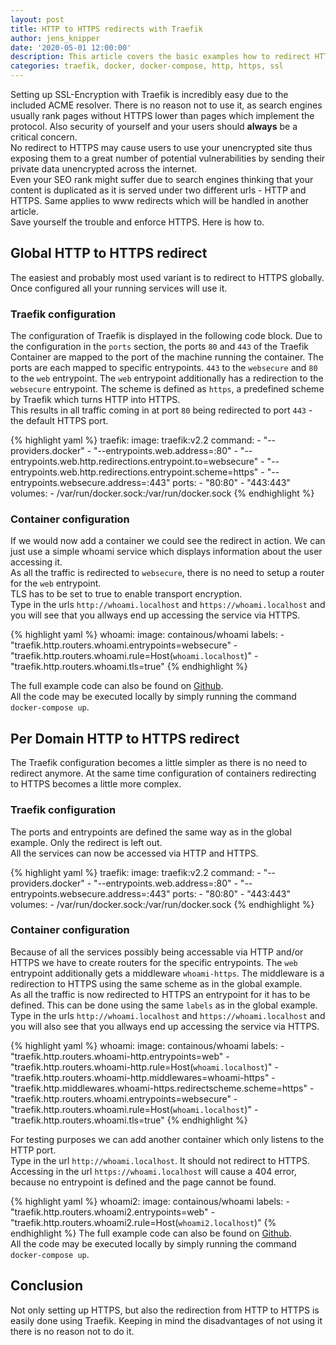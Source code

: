 ```yaml
---
layout: post
title: HTTP to HTTPS redirects with Traefik
author: jens_knipper
date: '2020-05-01 12:00:00'
description: This article covers the basic examples how to redirect HTTP-requests to HTTPS. This can be achieved per domain, for a single application only or globally for all containers.
categories: traefik, docker, docker-compose, http, https, ssl
---
```

Setting up SSL-Encryption with Traefik is incredibly easy due to the included ACME resolver. There is no reason not to use it, as search engines usually rank pages without HTTPS lower than pages which implement the protocol. Also security of yourself and your users should **always** be a critical concern.   
No redirect to HTTPS may cause users to use your unencrypted site  thus exposing them to a great number of potential vulnerabilities by sending their private data unencrypted across the internet.  
Even your SEO rank might suffer due to search engines thinking that your content is duplicated as it is served under two different urls - HTTP and HTTPS. Same applies to www redirects which will be handled in another article.  
Save yourself the trouble and enforce HTTPS. Here is how to.  

## Global HTTP to HTTPS redirect
The easiest and probably most used variant is to redirect to HTTPS globally. Once configured all your running services will use it. 

### Traefik configuration
The configuration of Traefik is displayed in the following code block. Due to the configuration in the `ports` section, the ports `80` and `443` of the Traefik Container are mapped to the port of the machine running the container. The ports are each mapped to specific entrypoints. `443` to the `websecure` and `80` to the `web` entrypoint. The `web` entrypoint additionally has a redirection to the `websecure` entrypoint. The scheme is defined as `https`, a predefined scheme by Traefik which turns HTTP into HTTPS.  
This results in all traffic coming in at port `80` being redirected to port `443` - the default HTTPS port.

{% highlight yaml %}
  traefik:
    image: traefik:v2.2
    command:
      - "--providers.docker"
      - "--entrypoints.web.address=:80"
      - "--entrypoints.web.http.redirections.entrypoint.to=websecure"
      - "--entrypoints.web.http.redirections.entrypoint.scheme=https"
      - "--entrypoints.websecure.address=:443"
    ports:
      - "80:80"
      - "443:443"
    volumes:
      - /var/run/docker.sock:/var/run/docker.sock
{% endhighlight %}

### Container configuration
If we would now add a container we could see the redirect in action. We can just use a simple whoami service which displays information about the user accessing it.  
As all the traffic is redirected to `websecure`, there is no need to setup a router for the `web` entrypoint.  
TLS has to be set to true to enable transport encryption.  
Type in the urls `http://whoami.localhost` and `https://whoami.localhost` and you will see that you allways end up accessing the service via HTTPS.

{% highlight yaml %}
  whoami:
    image: containous/whoami
    labels:
      - "traefik.http.routers.whoami.entrypoints=websecure"
      - "traefik.http.routers.whoami.rule=Host(`whoami.localhost`)"
      - "traefik.http.routers.whoami.tls=true"
{% endhighlight %}

The full example code can also be found on [Github](https://github.com/JensKnipper/traefik-examples/blob/master/http-redirect-global/docker-compose.yml).  
All the code may be executed locally by simply running the command `docker-compose up`.   

## Per Domain HTTP to HTTPS redirect
The Traefik configuration becomes a little simpler as there is no need to redirect anymore. At the same time configuration of containers redirecting to HTTPS becomes a little more complex.

### Traefik configuration
The ports and entrypoints are defined the same way as in the global example. Only the redirect is left out.  
All the services can now be accessed via HTTP and HTTPS.

{% highlight yaml %}
  traefik:
    image: traefik:v2.2
    command:
      - "--providers.docker"
      - "--entrypoints.web.address=:80"
      - "--entrypoints.websecure.address=:443"
    ports:
      - "80:80"
      - "443:443"
    volumes:
      - /var/run/docker.sock:/var/run/docker.sock
{% endhighlight %}

### Container configuration
Because of all the services possibly being accessable via HTTP and/or HTTPS we have to create routers for the specific entrypoints. The `web` entrypoint additionally gets a middleware `whoami-https`. The middleware is a redirection to HTTPS using the same scheme as in the global example.  
As all the traffic is now redirected to HTTPS an entrypoint for it has to be defined. This can be done using the same `labels` as in the global example.  
Type in the urls `http://whoami.localhost` and `https://whoami.localhost` and you will also see that you allways end up accessing the service via HTTPS.

{% highlight yaml %}
  whoami:
    image: containous/whoami
    labels:
      - "traefik.http.routers.whoami-http.entrypoints=web"
      - "traefik.http.routers.whoami-http.rule=Host(`whoami.localhost`)"
      - "traefik.http.routers.whoami-http.middlewares=whoami-https"
      - "traefik.http.middlewares.whoami-https.redirectscheme.scheme=https"
      - "traefik.http.routers.whoami.entrypoints=websecure"
      - "traefik.http.routers.whoami.rule=Host(`whoami.localhost`)"
      - "traefik.http.routers.whoami.tls=true"
{% endhighlight %}

For testing purposes we can add another container which only listens to the HTTP port.  
Type in the url `http://whoami.localhost`. It should not redirect to HTTPS. Accessing in the url `https://whoami.localhost` will cause a 404 error, because no entrypoint is defined and the page cannot be found.

{% highlight yaml %}
  whoami2:
    image: containous/whoami
    labels:
      - "traefik.http.routers.whoami2.entrypoints=web"
      - "traefik.http.routers.whoami2.rule=Host(`whoami2.localhost`)"
{% endhighlight %}
The full example code can also be found on [Github](https://github.com/JensKnipper/traefik-examples/blob/master/http-redirect-per-domain/docker-compose.yml).  
All the code may be executed locally by simply running the command `docker-compose up`.  

## Conclusion
Not only setting up HTTPS, but also the redirection from HTTP to HTTPS is easily done using Traefik. Keeping in mind the disadvantages of not using it there is no reason not to do it. 